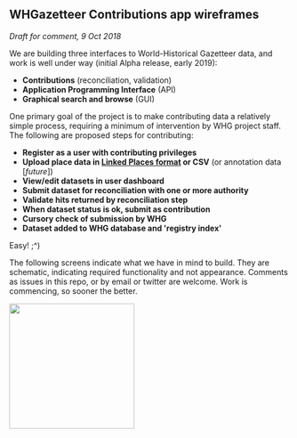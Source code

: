 ## WHGazetteer Contributions app wireframes

*Draft for comment, 9 Oct 2018*

We are building three interfaces to World-Historical Gazetteer data, and work is well under way (initial Alpha release, early 2019):

- **Contributions** (reconciliation, validation)
- **Application Programming Interface** (API)
- **Graphical search and browse** (GUI)

One primary goal of the project is to make contributing data a relatively simple process, requiring a minimum of intervention by WHG project staff. The following are proposed steps for contributing:

- **Register as a user with contributing privileges**
- **Upload place data in [Linked Places format]() or CSV** (or annotation data [*future*])
- **View/edit datasets in user dashboard**
- **Submit dataset for reconciliation with one or more authority**
- **Validate hits returned by reconciliation step**
- **When dataset status is ok, submit as contribution**
- **Cursory check of submission by WHG**
- **Dataset added to WHG database and 'registry index'**

Easy! ;^)

The following screens indicate what we have in mind to build. They are schematic, indicating required functionality and not appearance. Comments as issues in this repo, or by email or twitter are welcome. Work is commencing, so sooner the better.

<img style="border:0px;" height=225 src="https://raw.githubusercontent.com/WorldHistoricalGazetteer/docs/master/" alt=""/></a>

